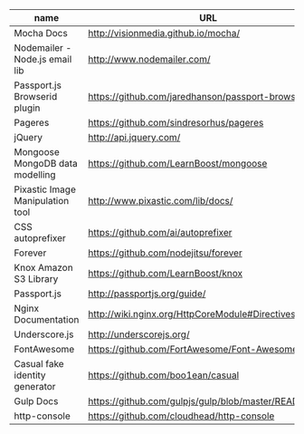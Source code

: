 |name                               | URL  
|-----------------------------------|----------------------------------
|Mocha Docs                         | http://visionmedia.github.io/mocha/
|Nodemailer - Node.js email lib     | http://www.nodemailer.com/
|Passport.js Browserid plugin       | https://github.com/jaredhanson/passport-browserid
|Pageres                            | https://github.com/sindresorhus/pageres
|jQuery                             | http://api.jquery.com/
|Mongoose MongoDB data modelling    | https://github.com/LearnBoost/mongoose
|Pixastic Image Manipulation tool   | http://www.pixastic.com/lib/docs/
|CSS autoprefixer                   | https://github.com/ai/autoprefixer
|Forever                            | https://github.com/nodejitsu/forever
|Knox Amazon S3 Library             | https://github.com/LearnBoost/knox
|Passport.js                        | http://passportjs.org/guide/
|Nginx Documentation                | http://wiki.nginx.org/HttpCoreModule#Directives
|Underscore.js                      | http://underscorejs.org/
|FontAwesome                        | https://github.com/FortAwesome/Font-Awesome
|Casual fake identity generator     | https://github.com/boo1ean/casual
|Gulp Docs                          | https://github.com/gulpjs/gulp/blob/master/README.md
|http-console                       | https://github.com/cloudhead/http-console